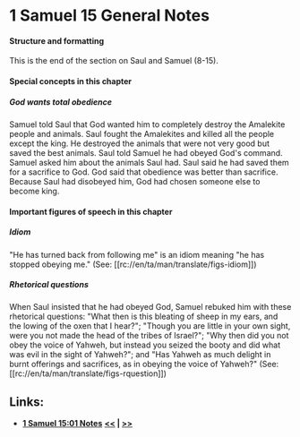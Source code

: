 # 1 Samuel 15 General Notes #

#### Structure and formatting ####

This is the end of the section on Saul and Samuel (8-15).

#### Special concepts in this chapter ####

##### God wants total obedience #####
Samuel told Saul that God wanted him to completely destroy the Amalekite people and animals. Saul fought the Amalekites and killed all the people except the king. He destroyed the animals that were not very good but saved the best animals. Saul told Samuel he had obeyed God's command. Samuel asked him about the animals Saul had. Saul said he had saved them for a sacrifice to God. God said that obedience was better than sacrifice. Because Saul had disobeyed him, God had chosen someone else to become king.

#### Important figures of speech in this chapter ####

##### Idiom #####
"He has turned back from following me" is an idiom meaning "he has stopped obeying me." (See: [[rc://en/ta/man/translate/figs-idiom]])

##### Rhetorical questions #####
When Saul insisted that he had obeyed God, Samuel rebuked him with these rhetorical questions: "What then is this bleating of sheep in my ears, and the lowing of the oxen that I hear?"; "Though you are little in your own sight, were you not made the head of the tribes of Israel?"; "Why then did you not obey the voice of Yahweh, but instead you seized the booty and did what was evil in the sight of Yahweh?"; and "Has Yahweh as much delight in burnt offerings and sacrifices, as in obeying the voice of Yahweh?" (See: [[rc://en/ta/man/translate/figs-rquestion]])

## Links: ##

* __[1 Samuel 15:01 Notes](./01.md)__
__[<<](../14/intro.md) | [>>](../16/intro.md)__